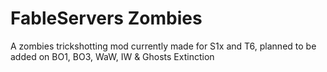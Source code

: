 # FableServers Zombies
 A zombies trickshotting mod currently made for S1x and T6, planned to be added on BO1, BO3, WaW, IW & Ghosts Extinction
